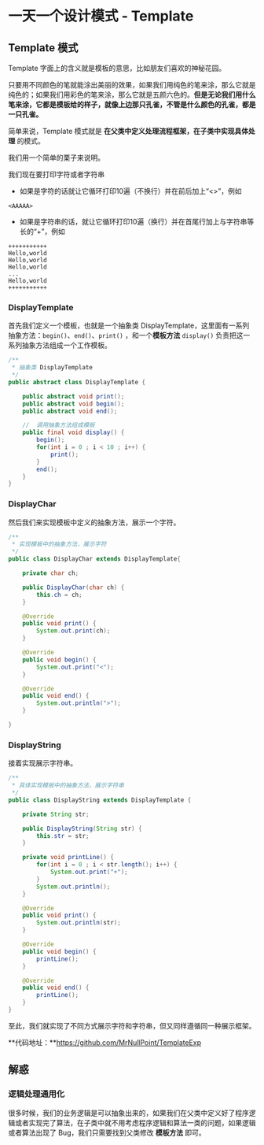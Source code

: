 # 一天一个设计模式 - Template

## Template 模式

Template 字面上的含义就是模板的意思，比如朋友们喜欢的神秘花园。

只要用不同颜色的笔就能涂出美丽的效果，如果我们用纯色的笔来涂，那么它就是纯色的；如果我们用彩色的笔来涂，那么它就是五颜六色的。**但是无论我们用什么笔来涂，它都是模板给的样子，就像上边那只孔雀，不管是什么颜色的孔雀，都是一只孔雀。**

简单来说，Template 模式就是 **在父类中定义处理流程框架，在子类中实现具体处理** 的模式。

我们用一个简单的栗子来说明。

我们现在要打印字符或者字符串

- 如果是字符的话就让它循环打印10遍（不换行）并在前后加上“<>”，例如

```
<AAAAA>
```

- 如果是字符串的话，就让它循环打印10遍（换行）并在首尾行加上与字符串等长的“+”，例如

```
+++++++++++
Hello,world
Hello,world
Hello,world
...
Hello,world
+++++++++++
```

### DisplayTemplate

首先我们定义一个模板，也就是一个抽象类 DisplayTemplate，这里面有一系列抽象方法：`begin()`、`end()`、`print()` ，和一个**模板方法** `display()` 负责把这一系列抽象方法组成一个工作模板。

```java
/**
 * 抽象类 DisplayTemplate
 */
public abstract class DisplayTemplate {

    public abstract void print();
    public abstract void begin();
    public abstract void end();

    //  调用抽象方法组成模板
    public final void display() {
        begin();
        for(int i = 0 ; i < 10 ; i++) {
            print();
        }
        end();
    }
}
```

### DisplayChar

然后我们来实现模板中定义的抽象方法，展示一个字符。

```java
/**
 * 实现模板中的抽象方法，展示字符
 */
public class DisplayChar extends DisplayTemplate{

    private char ch;

    public DisplayChar(char ch) {
        this.ch = ch;
    }

    @Override
    public void print() {
        System.out.print(ch);
    }

    @Override
    public void begin() {
        System.out.print("<");
    }

    @Override
    public void end() {
        System.out.println(">");
    }

}
```

### DisplayString

接着实现展示字符串。

```java
/**
 * 具体实现模板中的抽象方法，展示字符串
 */
public class DisplayString extends DisplayTemplate {

    private String str;

    public DisplayString(String str) {
        this.str = str;
    }

    private void printLine() {
        for(int i = 0 ; i < str.length(); i++) {
            System.out.print("+");
        }
        System.out.println();
    }

    @Override
    public void print() {
        System.out.println(str);
    }

    @Override
    public void begin() {
        printLine();
    }

    @Override
    public void end() {
        printLine();
    }
}
```

至此，我们就实现了不同方式展示字符和字符串，但又同样遵循同一种展示框架。

**代码地址：**https://github.com/MrNullPoint/TemplateExp

## 解惑

### 逻辑处理通用化

很多时候，我们的业务逻辑是可以抽象出来的，如果我们在父类中定义好了程序逻辑或者实现完了算法，在子类中就不用考虑程序逻辑和算法一类的问题，如果逻辑或者算法出现了 Bug，我们只需要找到父类修改 **模板方法** 即可。


